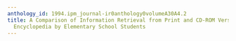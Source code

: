 ```yaml
---
anthology_id: 1994.ipm_journal-ir0anthology0volumeA30A4.2
title: A Comparison of Information Retrieval from Print and CD-ROM Versions of an
  Encyclopedia by Elementary School Students
---
```

